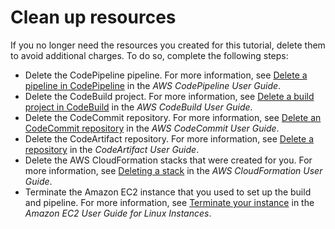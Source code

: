 # Clean up resources<a name="tutorial-build-ba-clean"></a>

If you no longer need the resources you created for this tutorial, delete them to avoid additional charges\. To do so, complete the following steps:
+ Delete the CodePipeline pipeline\. For more information, see [Delete a pipeline in CodePipeline](https://docs.aws.amazon.com/codepipeline/latest/userguide/pipelines-delete.html) in the *AWS CodePipeline User Guide*\.
+ Delete the CodeBuild project\. For more information, see [Delete a build project in CodeBuild](https://docs.aws.amazon.com/codebuild/latest/userguide/delete-project.html) in the *AWS CodeBuild User Guide*\.
+ Delete the CodeCommit repository\. For more information, see [Delete an CodeCommit repository](https://docs.aws.amazon.com/codecommit/latest/userguide/how-to-delete-repository.html) in the *AWS CodeCommit User Guide*\.
+ Delete the CodeArtifact repository\. For more information, see [Delete a repository](https://docs.aws.amazon.com/codeartifact/latest/ug/delete-repo.html) in the *CodeArtifact User Guide*\.
+ Delete the AWS CloudFormation stacks that were created for you\. For more information, see [Deleting a stack](https://docs.aws.amazon.com/AWSCloudFormation/latest/UserGuide/using-cfn-cli-deleting-stack.html) in the *AWS CloudFormation User Guide*\.
+ Terminate the Amazon EC2 instance that you used to set up the build and pipeline\. For more information, see [Terminate your instance](https://docs.aws.amazon.com/AWSEC2/latest/UserGuide/terminating-instances.html) in the *Amazon EC2 User Guide for Linux Instances*\.